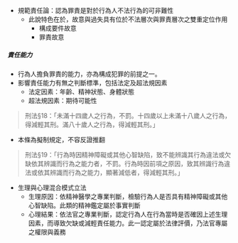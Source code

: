 * 規範責任論：認為罪責是對於行為人不法行為的可非難性
	* 此說特色在於，故意與過失具有位於不法層次與罪責層次之雙重定位作用
		* 構成要件故意
		* 罪責故意

##### 責任能力
* 行為人擔負罪責的能力，亦為構成犯罪的前提之一。
* 影響責任能力有無之判斷標準，包括法定及超法規因素
	* 法定因素：年齡、精神狀態、身體狀態
	* 超法規因素：期待可能性

> 刑法§18：「未滿十四歲人之行為，不罰。十四歲以上未滿十八歲人之行為，得減輕其刑。滿八十歲人之行為，得減輕其刑。」
* 本條為擬制規定，不容反證推翻

> 刑法§19：「行為時因精神障礙或其他心智缺陷，致不能辨識其行為違法或欠缺依其辨識而行為之能力者，不罰。行為時因前項之原因，致其辨識行為違法或依其辨識而行為之能力，顯著減低者，得減輕其刑。」

* 生理與心理混合模式立法
	* 生理原因：依精神醫學之專業判斷，檢驗行為人是否具有精神障礙或其他心智缺陷。此類的精神鑑定屬於事實判斷
	* 心理結果：依法官之專業判斷，認定行為人在行為當時是否確因上述生理因素，而導致欠缺或減輕責任能力。此一認定屬於法律評價，乃法官專屬之權限與義務
